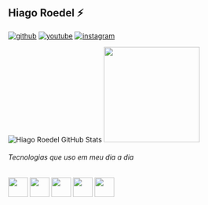 ## Hiago Roedel ⚡
[![github](https://img.shields.io/badge/GitHub-100000?style=for-the-badge&logo=github&logoColor=white)](https://github.com/hiagoroedel)
[![youtube](https://img.shields.io/badge/YouTube-FF0000?style=for-the-badge&logo=youtube&logoColor=white)](https://www.youtube.com/@hiagoroedel)
[![instagram](https://img.shields.io/badge/Instagram-E4405F?style=for-the-badge&logo=instagram&logoColor=white)](https://instagram.com/hiagoroedel)

![Hiago Roedel GitHub Stats](https://github-readme-stats.vercel.app/api?username=HiagoRoedel&show_icons=true&theme=dark)
<img height="195em" src="https://github-readme-stats.vercel.app/api/top-langs/?username=HiagoRoedel&layout=donut" />

###### Tecnologias que uso em meu dia a dia
<img src="https://cdn.jsdelivr.net/gh/devicons/devicon@latest/icons/github/github-original.svg" witdh="40" height="40"/> <img src="https://cdn.jsdelivr.net/gh/devicons/devicon@latest/icons/react/react-original.svg" witdh="40" height="40"/> <img src="https://cdn.jsdelivr.net/gh/devicons/devicon@latest/icons/typescript/typescript-original.svg" witdh="40" height="40"/> <img src="https://cdn.jsdelivr.net/gh/devicons/devicon@latest/icons/vercel/vercel-original.svg" width="40" height="40"/> <img src="https://cdn.jsdelivr.net/gh/devicons/devicon@latest/icons/nodejs/nodejs-original.svg" width="40" height="40"/>


<!--
**HiagoRoedel/HiagoRoedel** is a ✨ _special_ ✨ repository because its `README.md` (this file) appears on your GitHub profile.

Here are some ideas to get you started:

- 🔭 I’m currently working on ...
- 🌱 I’m currently learning ...
- 👯 I’m looking to collaborate on ...
- 🤔 I’m looking for help with ...
- 💬 Ask me about ...
- 📫 How to reach me: ...
- 😄 Pronouns: ...
- ⚡ Fun fact: ...
-->


          
          



